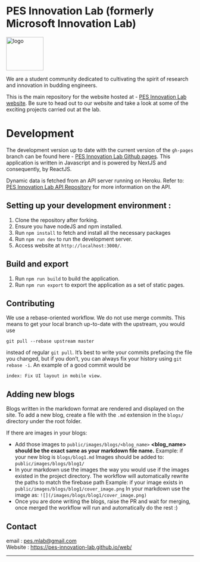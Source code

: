 # PES Innovation Lab (formerly Microsoft Innovation Lab)

<img src="./public/images/mlab/mlab_logo_black.png" alt="logo" width="100px" height="90px"><br/>

 We are a student community dedicated to cultivating the spirit of research and innovation in budding engineers.<br/>


This is the main repository for the website hosted at - [PES Innovation Lab website](https://pes-innovation-lab.github.io/web/). Be sure to head out to our website and take a look at some of the exciting projects carried out at the lab.

# Development
The development version up to date with the current version of the `gh-pages` branch can be found here - [PES Innovation Lab Github pages](https://pes-innovation-lab.github.io/web/). This application is written in Javascript and is powered by NextJS and consequently, by ReactJS.

Dynamic data is fetched from an API server running on Heroku. Refer to: [PES Innovation Lab API Repository](https://github.com/PES-Innovation-Lab/api) for more information on the API.

## Setting up your development environment :

1. Clone the repository after forking.
2. Ensure you have nodeJS and npm installed.
3. Run `npm install` to fetch and install all the necessary packages
4. Run `npm run dev` to run the development server.
5. Access website at `http://localhost:3000/`.

## Build and export

1. Run `npm run build` to build the application.
2. Run `npm run export` to export the application as a set of static pages.

## Contributing

We use a rebase-oriented workflow. We do not use merge commits. This means to get your local branch up-to-date with the upstream, you would use
```
git pull --rebase upstream master
```
instead of regular `git pull`. It’s best to write your commits prefacing the file you changed, but if you don’t, you can always fix your history using `git rebase -i`. An example of a good commit would be
```
index: Fix UI layout in mobile view.
```

## Adding new blogs

Blogs written in the markdown format are rendered and displayed on the site. To add a new blog, create a file with the `.md` extension in the `blogs/` directory under the root folder.

If there are images in your blogs:
- Add those images to `public/images/blogs/<blog_name>` 
**<blog_name> should be the exact same as your markdown file name.**
Example: if your new blog is `blogs/blog1.md`
         Images should be added to: `public/images/blogs/blog1/`
- In your markdown use the images the way you would use if the images existed in
  the project directory. The workflow will automatically rewrite the paths to match the firebase path
Example: if your image exists in `public/images/blogs/blog1/cover_image.png`
         In your markdown use the image as: `![](/images/blogs/blog1/cover_image.png)`
- Once you are done writing the blogs, raise the PR and wait for merging, once merged the workflow will run and automatically do the rest :)  

Contact
-----
email : pes.mlab@gmail.com <br/>
Website : https://pes-innovation-lab.github.io/web/ <br/>

----
